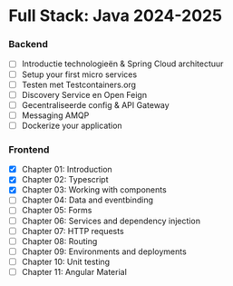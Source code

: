 # Full Stack: Java 2024-2025
### Backend
- [ ]  Introductie technologieën & Spring Cloud architectuur
- [ ]  Setup your first micro services
- [ ]  Testen met Testcontainers.org
- [ ]  Discovery Service en Open Feign
- [ ]  Gecentraliseerde config & API Gateway
- [ ]  Messaging AMQP
- [ ]  Dockerize your application

### Frontend
- [x] Chapter 01: Introduction
- [x] Chapter 02: Typescript
- [x] Chapter 03: Working with components
- [ ] Chapter 04: Data and eventbinding
- [ ] Chapter 05: Forms
- [ ] Chapter 06: Services and dependency injection
- [ ] Chapter 07: HTTP requests
- [ ] Chapter 08: Routing
- [ ] Chapter 09: Environments and deployments
- [ ] Chapter 10: Unit testing
- [ ] Chapter 11: Angular Material
